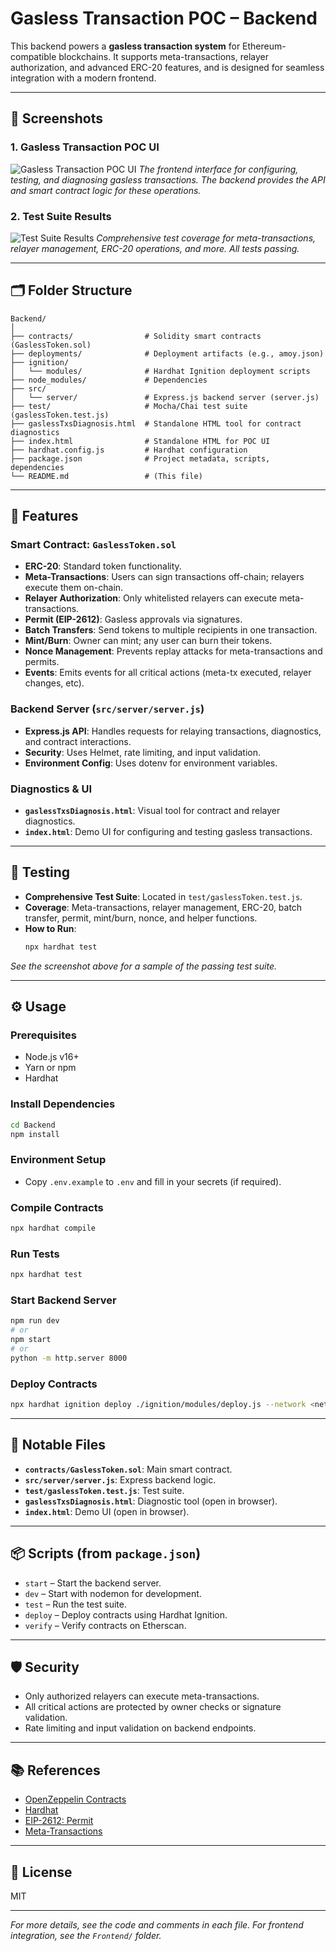 # Gasless Transaction POC – Backend

This backend powers a **gasless transaction system** for Ethereum-compatible blockchains. It supports meta-transactions, relayer authorization, and advanced ERC-20 features, and is designed for seamless integration with a modern frontend.

---

## 📸 Screenshots

### 1. Gasless Transaction POC UI
![Gasless Transaction POC UI](https://github.com/Chakri1407/GaslessTxs-Types/blob/master/Backend/ss/Screenshot%202025-07-16%20121841.png)
*The frontend interface for configuring, testing, and diagnosing gasless transactions. The backend provides the API and smart contract logic for these operations.*

### 2. Test Suite Results
![Test Suite Results](https://github.com/Chakri1407/GaslessTxs-Types/blob/master/Backend/ss/Screenshot%202025-07-16%20054719.png)
*Comprehensive test coverage for meta-transactions, relayer management, ERC-20 operations, and more. All tests passing.*

---

## 🗂️ Folder Structure

```
Backend/
│
├── contracts/                # Solidity smart contracts (GaslessToken.sol)
├── deployments/              # Deployment artifacts (e.g., amoy.json)
├── ignition/
│   └── modules/              # Hardhat Ignition deployment scripts
├── node_modules/             # Dependencies
├── src/
│   └── server/               # Express.js backend server (server.js)
├── test/                     # Mocha/Chai test suite (gaslessToken.test.js)
├── gaslessTxsDiagnosis.html  # Standalone HTML tool for contract diagnostics
├── index.html                # Standalone HTML for POC UI
├── hardhat.config.js         # Hardhat configuration
├── package.json              # Project metadata, scripts, dependencies
└── README.md                 # (This file)
```

---

## 🚀 Features

### Smart Contract: `GaslessToken.sol`
- **ERC-20**: Standard token functionality.
- **Meta-Transactions**: Users can sign transactions off-chain; relayers execute them on-chain.
- **Relayer Authorization**: Only whitelisted relayers can execute meta-transactions.
- **Permit (EIP-2612)**: Gasless approvals via signatures.
- **Batch Transfers**: Send tokens to multiple recipients in one transaction.
- **Mint/Burn**: Owner can mint; any user can burn their tokens.
- **Nonce Management**: Prevents replay attacks for meta-transactions and permits.
- **Events**: Emits events for all critical actions (meta-tx executed, relayer changes, etc).

### Backend Server (`src/server/server.js`)
- **Express.js API**: Handles requests for relaying transactions, diagnostics, and contract interactions.
- **Security**: Uses Helmet, rate limiting, and input validation.
- **Environment Config**: Uses dotenv for environment variables.

### Diagnostics & UI
- **`gaslessTxsDiagnosis.html`**: Visual tool for contract and relayer diagnostics.
- **`index.html`**: Demo UI for configuring and testing gasless transactions.

---

## 🧪 Testing

- **Comprehensive Test Suite**: Located in `test/gaslessToken.test.js`.
- **Coverage**: Meta-transactions, relayer management, ERC-20, batch transfer, permit, mint/burn, nonce, and helper functions.
- **How to Run**:
  ```bash
  npx hardhat test
  ```

*See the screenshot above for a sample of the passing test suite.*

---

## ⚙️ Usage

### Prerequisites
- Node.js v16+
- Yarn or npm
- Hardhat

### Install Dependencies
```bash
cd Backend
npm install
```

### Environment Setup
- Copy `.env.example` to `.env` and fill in your secrets (if required).

### Compile Contracts
```bash
npx hardhat compile
```

### Run Tests
```bash
npx hardhat test
```

### Start Backend Server
```bash
npm run dev
# or
npm start
# or
python -m http.server 8000

```

### Deploy Contracts
```bash
npx hardhat ignition deploy ./ignition/modules/deploy.js --network <network>
```

---

## 📄 Notable Files

- **`contracts/GaslessToken.sol`**: Main smart contract.
- **`src/server/server.js`**: Express backend logic.
- **`test/gaslessToken.test.js`**: Test suite.
- **`gaslessTxsDiagnosis.html`**: Diagnostic tool (open in browser).
- **`index.html`**: Demo UI (open in browser).

---

## 📦 Scripts (from `package.json`)

- `start` – Start the backend server.
- `dev` – Start with nodemon for development.
- `test` – Run the test suite.
- `deploy` – Deploy contracts using Hardhat Ignition.
- `verify` – Verify contracts on Etherscan.

---

## 🛡️ Security

- Only authorized relayers can execute meta-transactions.
- All critical actions are protected by owner checks or signature validation.
- Rate limiting and input validation on backend endpoints.

---

## 📚 References

- [OpenZeppelin Contracts](https://docs.openzeppelin.com/contracts/)
- [Hardhat](https://hardhat.org/)
- [EIP-2612: Permit](https://eips.ethereum.org/EIPS/eip-2612)
- [Meta-Transactions](https://docs.openzeppelin.com/contracts/4.x/erc2771)

---

## 📝 License

MIT

---

*For more details, see the code and comments in each file. For frontend integration, see the `Frontend/` folder.*

